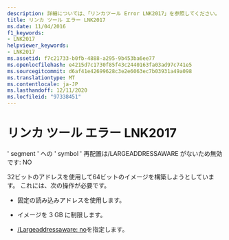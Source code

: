 ```yaml
---
description: 詳細については、「リンカツール Error LNK2017」を参照してください。
title: リンカ ツール エラー LNK2017
ms.date: 11/04/2016
f1_keywords:
- LNK2017
helpviewer_keywords:
- LNK2017
ms.assetid: f7c21733-b0fb-4888-a295-9b453ba6ee77
ms.openlocfilehash: e4215d7c1730f85f43c2440163fa03ad97c741e5
ms.sourcegitcommit: d6af41e42699628c3e2e6063ec7b03931a49a098
ms.translationtype: MT
ms.contentlocale: ja-JP
ms.lasthandoff: 12/11/2020
ms.locfileid: "97338451"
---
```

# <a name="linker-tools-error-lnk2017"></a>リンカ ツール エラー LNK2017

' segment ' への ' symbol ' 再配置は/LARGEADDRESSAWARE がないため無効です: NO

32ビットのアドレスを使用して64ビットのイメージを構築しようとしています。 これには、次の操作が必要です。

- 固定の読み込みアドレスを使用します。

- イメージを 3 GB に制限します。

- [/Largeaddressaware: no](../../build/reference/largeaddressaware-handle-large-addresses.md)を指定します。
